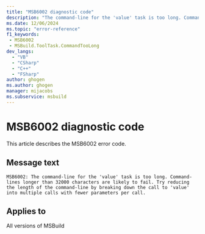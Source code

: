 ```yaml
---
title: "MSB6002 diagnostic code"
description: "The command-line for the 'value' task is too long. Command-lines longer than 32000 characters are likely to fail. Try reducing the length of the command-line by breaking down the call to 'value' into multiple calls with fewer parameters per call."
ms.date: 12/06/2024
ms.topic: "error-reference"
f1_keywords:
 - MSB6002
 - MSBuild.ToolTask.CommandTooLong
dev_langs:
  - "VB"
  - "CSharp"
  - "C++"
  - "FSharp"
author: ghogen
ms.author: ghogen
manager: mijacobs
ms.subservice: msbuild
---
```


# MSB6002 diagnostic code

<!-- :::ErrorDefinitionDescription::: -->
<!-- :::editable-content name="introDescription"::: -->
This article describes the MSB6002 error code.
<!-- :::editable-content-end::: -->

## Message text

`MSB6002: The command-line for the 'value' task is too long. Command-lines longer than 32000 characters are likely to fail. Try reducing the length of the command-line by breaking down the call to 'value' into multiple calls with fewer parameters per call.`

<!-- :::editable-content name="postOutputDescription"::: -->
<!--
{StrBegin="MSB6002: "}
-->
<!-- :::editable-content-end::: -->
<!-- :::ErrorDefinitionDescription-end::: -->

## Applies to

All versions of MSBuild
